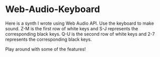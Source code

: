 # Web-Audio-Keyboard

Here is a synth I wrote using Web Audio API. 
Use the keyboard to make sound. 
Z-M is the first row of white keys and S-J represents the corresponding black keys. 
Q-U is the second row of white keys and 2-7 represents the corresponding black keys.

Play around with some of the features!

